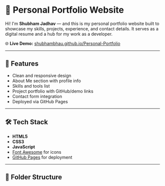# 💼 Personal Portfolio Website

Hi! I'm **Shubham Jadhav** — and this is my personal portfolio website built to showcase my skills, projects, experience, and contact details. It serves as a digital resume and a hub for my work as a developer.

🌐 **Live Demo:** [shubhambhau.github.io/Personal-Portfolio](https://shubhambhau.github.io/Personal-Portfolio)

---

## 📌 Features

- Clean and responsive design
- About Me section with profile info
- Skills and tools list
- Project portfolio with GitHub/demo links
- Contact form integration
- Deployed via GitHub Pages

---

## 🛠️ Tech Stack

- **HTML5**
- **CSS3**
- **JavaScript**
- [Font Awesome](https://fontawesome.com/) for icons
- [GitHub Pages](https://pages.github.com/) for deployment

---

## 📁 Folder Structure

